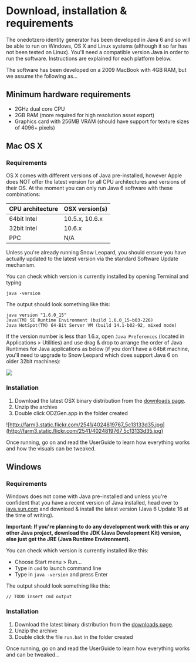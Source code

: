 # Download, installation & requirements #

The onedotzero identity generator has been developed in Java 6 and so will be able to run on Windows, OS X and Linux systems (although it so far has not been tested on Linux). You'll need a compatible version Java in order to run the software. Instructions are explained for each platform below.

The software has been developed on a 2009 MacBook with 4GB RAM, but we assume the following as...

## Minimum hardware requirements ##

  * 2GHz dual core CPU
  * 2GB RAM (more required for high resolution asset export)
  * Graphics card with 256MB VRAM (should have support for texture sizes of 4096+ pixels)

## Mac OS X ##

### Requirements ###

OS X comes with different versions of Java pre-installed, however Apple does NOT offer the latest version for all CPU architectures and versions of their OS. At the moment you can only run Java 6 software with these combinations:

| **CPU architecture** | **OSX version(s)** |
|:---------------------|:-------------------|
| 64bit Intel          | 10.5.x, 10.6.x     |
| 32bit Intel          | 10.6.x             |
| PPC                  | N/A                |

Unless you're already running Snow Leopard, you should ensure you have actually updated to the latest version via the standard Software Update mechanism.

You can check which version is currently installed by opening Terminal and typing

```
java -version
```

The output should look something like this:

```
java version "1.6.0_15"
Java(TM) SE Runtime Environment (build 1.6.0_15-b03-226)
Java HotSpot(TM) 64-Bit Server VM (build 14.1-b02-92, mixed mode)
```

If the version number is less than 1.6.x, open `Java Preferences` (located in Applications > Utilities) and use drag & drop to arrange the order of Java Runtimes for Java applications as below (if you don't have a 64bit machine, you'll need to upgrade to Snow Leopard which does support Java 6 on older 32bit machines):

[![](http://farm4.static.flickr.com/3171/4022802206_e6489189f3.jpg)](http://flickr.com/photos/toxi/4022802206/)

### Installation ###

  1. Download the latest OSX binary distribution from the [downloads page](http://code.google.com/p/onedotzero-ident/downloads/list).
  1. Unzip the archive
  1. Double click ODZGen.app in the folder created

![http://farm3.static.flickr.com/2541/4024819767_5c13133d35.jpg](http://farm3.static.flickr.com/2541/4024819767_5c13133d35.jpg)

Once running, go on and read the UserGuide to learn how everything works and how the visuals can be tweaked.

## Windows ##

### Requirements ###

Windows does not come with Java pre-installed and unless you're confident that you have a recent version of Java installed, head over to [java.sun.com](http://java.sun.com/javase/downloads/index.jsp) and download & install the latest version (Java 6 Update 16 at the time of writing).

**Important: If you're planning to do any development work with this or any other Java project, download the JDK (Java Development Kit) version, else just get the JRE (Java Runtime Environment).**

You can check which version is currently installed like this:

  * Choose Start menu > Run...
  * Type in `cmd` to launch command line
  * Type in `java -version` and press Enter

The output should look something like this:

```
// TODO insert cmd output
```

### Installation ###

  1. Download the latest binary distribution from the [downloads page](http://code.google.com/p/onedotzero-ident/downloads/list).
  1. Unzip the archive
  1. Double click the file `run.bat` in the folder created

Once running, go on and read the UserGuide to learn how everything works and can be tweaked...